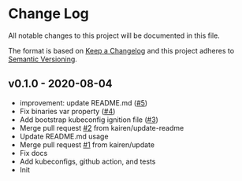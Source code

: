 # Change Log

All notable changes to this project will be documented in this file.

The format is based on [Keep a Changelog](http://keepachangelog.com/) and this
project adheres to [Semantic Versioning](http://semver.org/).


<a name="v0.1.0"></a>
## v0.1.0 - 2020-08-04

- improvement: update README.md ([#5](https://github.com/getamis/terraform-kubernetes-ignition/issues/5))
- Fix binaries var property ([#4](https://github.com/getamis/terraform-kubernetes-ignition/issues/4))
- Add bootstrap kubeconfig ignition file ([#3](https://github.com/getamis/terraform-kubernetes-ignition/issues/3))
- Merge pull request [#2](https://github.com/getamis/terraform-kubernetes-ignition/issues/2) from kairen/update-readme
- Update README.md usage
- Merge pull request [#1](https://github.com/getamis/terraform-kubernetes-ignition/issues/1) from kairen/update
- Fix docs
- Add kubeconfigs, github action, and tests
- Init


[Unreleased]: https://github.com/getamis/terraform-kubernetes-ignition/compare/v0.1.0...HEAD
